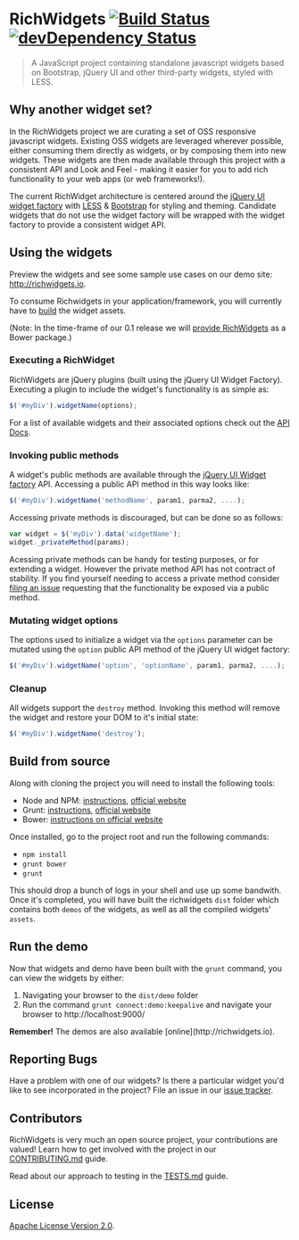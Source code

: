 # RichWidgets [![Build Status](https://travis-ci.org/richwidgets/richwidgets.png?branch=master)](https://travis-ci.org/richwidgets/richwidgets) [![devDependency Status](https://david-dm.org/richwidgets/richwidgets/dev-status.png)](https://david-dm.org/richwidgets/richwidgets#info=devDependencies) #

> A JavaScript project containing standalone javascript widgets based on Bootstrap, jQuery UI and other third-party widgets, styled with LESS.

## Why another widget set?

In the RichWidgets project we are curating a set of OSS responsive javascript widgets.  Existing OSS widgets are leveraged wherever possible,
either consuming them directly as widgets, or by composing them into new widgets.  These widgets are then made available through this project
with a consistent API and Look and Feel - making it easier for you to add rich functionality to your web apps (or web frameworks!).

The current RichWidget architecture is centered around the [jQuery UI widget factory](http://api.jqueryui.com/jQuery.widget/)
with [LESS](http://lesscss.org) & [Bootstrap](http://getbootstrap.com) for styling and theming.  Candidate widgets that
do not use the widget factory will be wrapped with the widget factory to provide a consistent widget API.

<a name='using'></a>
## Using the widgets ##

Preview the widgets and see some sample use cases on our demo site: http://richwidgets.io.

To consume Richwidgets in your application/framework, you will currently have to [build](#build) the widget assets.

(Note: In the time-frame of our 0.1 release we will [provide RichWidgets](https://github.com/richwidgets/richwidgets/issues/78) as a Bower package.)

### Executing a RichWidget

RichWidgets are jQuery plugins (built using the jQuery UI Widget Factory).
Executing a plugin to include the widget's functionality is as simple as:

```javascript
$('#myDiv').widgetName(options);
```

For a list of available widgets and their associated options check out the [API Docs](http://www.richwidgets.io/api/).

### Invoking public methods

A widget's public methods are available through the [jQuery UI Widget factory](http://api.jqueryui.com/jQuery.widget/) API.
Accessing a public API method in this way looks like:

```javascript
$('#myDiv').widgetName('methodName', param1, parma2, ....);
```

Accessing private methods is discouraged, but can be done so as follows:

````javascript
var widget = $('myDiv').data('widgetName');
widget._privateMethod(params);
````

Acessing private methods can be handy for testing purposes, or for extending a widget.
However the private method API has not contract of stability.
If you find yourself needing to access a private method consider [filing an issue](https://github.com/richwidgets/richwidgets/issues)
requesting that the functionality be exposed via a public method.

### Mutating widget options

The options used to initialize a widget via the `options` parameter can be mutated using the `option` public API method of the jQuery UI widget factory:

```javascript
$('#myDiv').widgetName('option', 'optionName', param1, parma2, ....);
```

### Cleanup

All widgets support the `destroy` method.  Invoking this method will remove the widget and restore your DOM to it's initial state:

```javascript
$('#myDiv').widgetName('destroy');
```

<a name='build'></a>
## Build from source ##

Along with cloning the project you will need to install the following tools:

- Node and NPM: [instructions](https://github.com/joyent/node/wiki/Installing-Node.js-via-package-manager), [official website](https://npmjs.org/)
- Grunt: [instructions](http://gruntjs.com/getting-started), [official website](http://gruntjs.com/)
- Bower: [instructions on official website](http://bower.io/)

Once installed, go to the project root and run the following commands:

- <code>npm install</code>
- <code>grunt bower</code>
- <code>grunt</code>

This should drop a bunch of logs in your shell and use up some bandwith. Once it's completed, you will have built the
richwidgets `dist` folder which contains both `demos` of the widgets, as well as all the compiled widgets' `assets`.

## Run the demo ##

Now that widgets and demo have been built with the `grunt` command, you can view the widgets by either:

1. Navigating your browser to the `dist/demo` folder
2. Run the command `grunt connect:demo:keepalive` and navigate your browser to http://localhost:9000/

<div class="alert alert-info">
<strong>Remember!</strong> The demos are also available <span class=".alert-link">[online](http://richwidgets.io).</span>
</div>

<a name='issues'></a>
## Reporting Bugs ##
Have a problem with one of our widgets?  Is there a particular widget you'd like to see incorporated in the project?
File an issue in our [issue tracker](https://github.com/richwidgets/richwidgets/issues).

<a name='contributing'></a>
## Contributors ##

RichWidgets is very much an open source project, your contributions are valued!  Learn how to get involved with the project
in our [CONTRIBUTING.md](https://github.com/richwidgets/richwidgets/blob/master/CONTRIBUTING.md) guide.

Read about our approach to testing in the [TESTS.md](https://github.com/richwidgets/richwidgets/blob/master/TESTS.md) guide.

<a name='license'></a>
## License ##

[Apache License Version 2.0](https://github.com/richwidgets/richwidgets/blob/master/LICENSE.txt).
